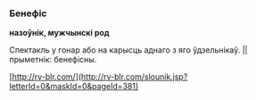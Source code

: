 ### Бенефіс
**назоўнік, мужчынскі род**

Спектакль у гонар або на карысць аднаго з яго ўдзельнікаў. || прыметнік: бенефісны.

<a rel="author">[http://rv-blr.com/](http://rv-blr.com/slounik.jsp?letterId=0&maskId=0&pageId=381)</a>
